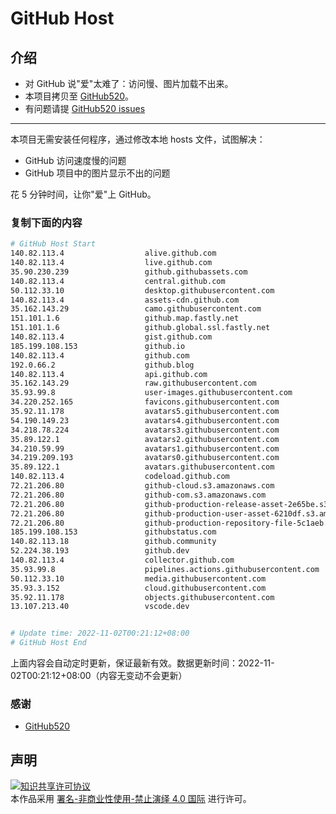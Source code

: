 # GitHub Host
## 介绍
- 对 GitHub 说"爱"太难了：访问慢、图片加载不出来。
- 本项目拷贝至 [GitHub520](https://github.com/521xueweihan/GitHub520)。
- 有问题请提 [GitHub520 issues](https://github.com/521xueweihan/GitHub520/issues/new)

---

本项目无需安装任何程序，通过修改本地 hosts 文件，试图解决：
- GitHub 访问速度慢的问题
- GitHub 项目中的图片显示不出的问题

花 5 分钟时间，让你"爱"上 GitHub。

### 复制下面的内容
```bash
# GitHub Host Start
140.82.113.4                  alive.github.com
140.82.113.4                  live.github.com
35.90.230.239                 github.githubassets.com
140.82.113.4                  central.github.com
50.112.33.10                  desktop.githubusercontent.com
140.82.113.4                  assets-cdn.github.com
35.162.143.29                 camo.githubusercontent.com
151.101.1.6                   github.map.fastly.net
151.101.1.6                   github.global.ssl.fastly.net
140.82.113.4                  gist.github.com
185.199.108.153               github.io
140.82.113.4                  github.com
192.0.66.2                    github.blog
140.82.113.4                  api.github.com
35.162.143.29                 raw.githubusercontent.com
35.93.99.8                    user-images.githubusercontent.com
34.220.252.165                favicons.githubusercontent.com
35.92.11.178                  avatars5.githubusercontent.com
54.190.149.23                 avatars4.githubusercontent.com
34.218.78.224                 avatars3.githubusercontent.com
35.89.122.1                   avatars2.githubusercontent.com
34.210.59.99                  avatars1.githubusercontent.com
34.219.209.193                avatars0.githubusercontent.com
35.89.122.1                   avatars.githubusercontent.com
140.82.113.4                  codeload.github.com
72.21.206.80                  github-cloud.s3.amazonaws.com
72.21.206.80                  github-com.s3.amazonaws.com
72.21.206.80                  github-production-release-asset-2e65be.s3.amazonaws.com
72.21.206.80                  github-production-user-asset-6210df.s3.amazonaws.com
72.21.206.80                  github-production-repository-file-5c1aeb.s3.amazonaws.com
185.199.108.153               githubstatus.com
140.82.113.18                 github.community
52.224.38.193                 github.dev
140.82.113.4                  collector.github.com
35.93.99.8                    pipelines.actions.githubusercontent.com
50.112.33.10                  media.githubusercontent.com
35.93.3.152                   cloud.githubusercontent.com
35.92.11.178                  objects.githubusercontent.com
13.107.213.40                 vscode.dev


# Update time: 2022-11-02T00:21:12+08:00
# GitHub Host End

```
上面内容会自动定时更新，保证最新有效。数据更新时间：2022-11-02T00:21:12+08:00（内容无变动不会更新）

### 感谢

- [GitHub520](https://github.com/521xueweihan/GitHub520)

## 声明
<a rel="license" href="https://creativecommons.org/licenses/by-nc-nd/4.0/deed.zh"><img alt="知识共享许可协议" style="border-width: 0" src="https://licensebuttons.net/l/by-nc-nd/4.0/88x31.png"></a><br>本作品采用 <a rel="license" href="https://creativecommons.org/licenses/by-nc-nd/4.0/deed.zh">署名-非商业性使用-禁止演绎 4.0 国际</a> 进行许可。
